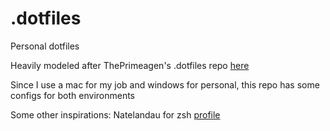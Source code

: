 # .dotfiles

Personal dotfiles

Heavily modeled after ThePrimeagen's .dotfiles repo [here](https://github.com/ThePrimeagen/.dotfiles)

Since I use a mac for my job and windows for personal, this repo has some configs for both environments


Some other inspirations:
Natelandau for zsh [profile](https://natelandau.com/my-mac-os-zsh-profile/)